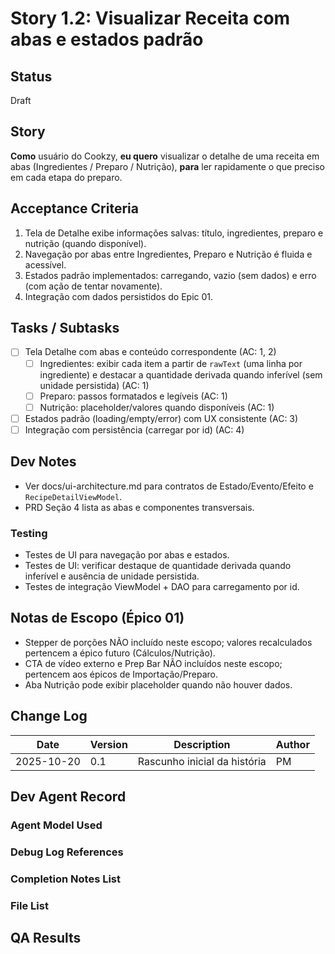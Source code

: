 # Story 1.2: Visualizar Receita com abas e estados padrão

## Status
Draft

## Story
**Como** usuário do Cookzy,
**eu quero** visualizar o detalhe de uma receita em abas (Ingredientes / Preparo / Nutrição),
**para** ler rapidamente o que preciso em cada etapa do preparo.

## Acceptance Criteria
1. Tela de Detalhe exibe informações salvas: título, ingredientes, preparo e nutrição (quando disponível).
2. Navegação por abas entre Ingredientes, Preparo e Nutrição é fluida e acessível.
3. Estados padrão implementados: carregando, vazio (sem dados) e erro (com ação de tentar novamente).
4. Integração com dados persistidos do Epic 01.

## Tasks / Subtasks
- [ ] Tela Detalhe com abas e conteúdo correspondente (AC: 1, 2)
  - [ ] Ingredientes: exibir cada item a partir de `rawText` (uma linha por ingrediente) e destacar a quantidade derivada quando inferível (sem unidade persistida) (AC: 1)
  - [ ] Preparo: passos formatados e legíveis (AC: 1)
  - [ ] Nutrição: placeholder/valores quando disponíveis (AC: 1)
- [ ] Estados padrão (loading/empty/error) com UX consistente (AC: 3)
- [ ] Integração com persistência (carregar por id) (AC: 4)

## Dev Notes
- Ver docs/ui-architecture.md para contratos de Estado/Evento/Efeito e `RecipeDetailViewModel`.
- PRD Seção 4 lista as abas e componentes transversais.

### Testing
- Testes de UI para navegação por abas e estados.
- Testes de UI: verificar destaque de quantidade derivada quando inferível e ausência de unidade persistida.
- Testes de integração ViewModel + DAO para carregamento por id.

## Notas de Escopo (Épico 01)
- Stepper de porções NÃO incluído neste escopo; valores recalculados pertencem a épico futuro (Cálculos/Nutrição).
- CTA de vídeo externo e Prep Bar NÃO incluídos neste escopo; pertencem aos épicos de Importação/Preparo.
- Aba Nutrição pode exibir placeholder quando não houver dados.

## Change Log
| Date       | Version | Description                         | Author |
|------------|---------|-------------------------------------|--------|
| 2025-10-20 | 0.1     | Rascunho inicial da história         | PM     |

## Dev Agent Record

### Agent Model Used

### Debug Log References

### Completion Notes List

### File List

## QA Results
